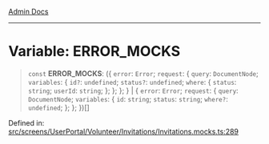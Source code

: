 [Admin Docs](/)

---

# Variable: ERROR_MOCKS

> `const` **ERROR_MOCKS**: (\{ `error`: `Error`; `request`: \{ `query`: `DocumentNode`; `variables`: \{ `id?`: `undefined`; `status?`: `undefined`; `where`: \{ `status`: `string`; `userId`: `string`; \}; \}; \}; \} \| \{ `error`: `Error`; `request`: \{ `query`: `DocumentNode`; `variables`: \{ `id`: `string`; `status`: `string`; `where?`: `undefined`; \}; \}; \})[]

Defined in: [src/screens/UserPortal/Volunteer/Invitations/Invitations.mocks.ts:289](https://github.com/PalisadoesFoundation/talawa-admin/blob/main/src/screens/UserPortal/Volunteer/Invitations/Invitations.mocks.ts#L289)
